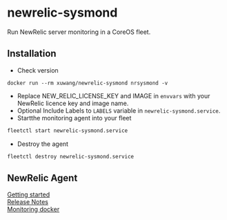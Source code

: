 # newrelic-sysmond

Run NewRelic server monitoring in a CoreOS fleet.

## Installation
* Check version
```
docker run --rm xuwang/newrelic-sysmond nrsysmond -v
```
* Replace NEW_RELIC_LICENSE_KEY and IMAGE in `envvars` with your NewRelic licence key and image name. 
* Optional Include Labels to `LABELS` variable in `newrelic-sysmond.service`.
* Startthe monitoring agent into your fleet

```bash
fleetctl start newrelic-sysmond.service
```
* Destroy the agent
```bash
fleetctl destroy newrelic-sysmond.service
```

## NewRelic Agent
[Getting started](https://docs.newrelic.com/docs/server/new-relic-servers)  
[Release Notes](https://docs.newrelic.com/docs/releases/linux_server)  
[Monitoring docker](http://newrelic.com/docker/)
